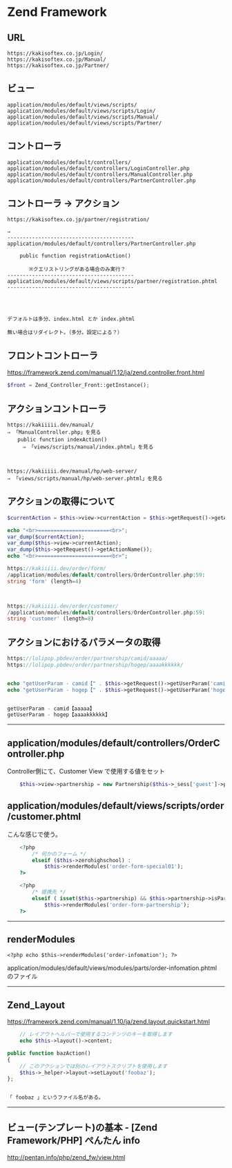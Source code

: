 # Zend Framework

## URL
```
https://kakisoftex.co.jp/Login/
https://kakisoftex.co.jp/Manual/
https://kakisoftex.co.jp/Partner/
```

## ビュー
```
application/modules/default/views/scripts/
application/modules/default/views/scripts/Login/
application/modules/default/views/scripts/Manual/
application/modules/default/views/scripts/Partner/
```

## コントローラ
```
application/modules/default/controllers/
application/modules/default/controllers/LoginController.php
application/modules/default/controllers/ManualController.php
application/modules/default/controllers/PartnerController.php

```


## コントローラ -> アクション
```
https://kakisoftex.co.jp/partner/registration/

⇒
-----------------------------------------
application/modules/default/controllers/PartnerController.php

    public function registrationAction()

       ※クエリストリングがある場合のみ実行？
-----------------------------------------
application/modules/default/views/scripts/partner/registration.phtml
-----------------------------------------




デフォルトは多分、index.html とか index.phtml

無い場合はリダイレクト。（多分。設定による？）
```


## フロントコントローラ
https://framework.zend.com/manual/1.12/ja/zend.controller.front.html
```php
$front = Zend_Controller_Front::getInstance();
```


## アクションコントローラ
```
https://kakiiiii.dev/manual/
⇒ 「ManualController.php」を見る
　　public function indexAction()
　　　⇒ 「views/scripts/manual/index.phtml」を見る



https://kakiiiii.dev/manual/hp/web-server/
⇒ 「views/scripts/manual/hp/web-server.phtml」を見る
```


## アクションの取得について
```php
$currentAction = $this->view->currentAction = $this->getRequest()->getActionName();

echo "<br>=======================<br>";
var_dump($currentAction);
var_dump($this->view->currentAction);
var_dump($this->getRequest()->getActionName());
echo "<br>=======================<br>";

https://kakiiiii.dev/order/form/
/application/modules/default/controllers/OrderController.php:59:
string 'form' (length=4)



https://kakiiiii.dev/order/customer/
/application/modules/default/controllers/OrderController.php:59:
string 'customer' (length=8)
```

## アクションにおけるパラメータの取得
```php
https://lolipop.pbdev/order/partnership/camid/aaaaa/
https://lolipop.pbdev/order/partnership/hogep/aaaakkkkkk/


echo "getUserParam - camid【" . $this->getRequest()->getUserParam('camid') . "】";
echo "getUserParam - hogep【" . $this->getRequest()->getUserParam('hogep') . "】";


getUserParam - camid【aaaaa】
getUserParam - hogep【aaaakkkkkk】
```

_____________________________________________________________________________________
## application/modules/default/controllers/OrderController.php
Controller側にて、Customer View で使用する値をセット
```php
    $this->view->partnership = new Partnership($this->_sess['guest']->partnership_cd);
```


## application/modules/default/views/scripts/order/customer.phtml
こんな感じで使う。

```php
    <?php
        /* 何かのフォーム */
        elseif ($this->zerohighschool) :
            $this->renderModules('order-form-special01');
    ?>

    <?php
        /* 提携先 */
        elseif ( isset($this->partnership) && $this->partnership->isPartnership() ) :
            $this->renderModules('order-form-partnership');
    ?>
```
_____________________________________________________________________________________
## renderModules

```phtml
<?php echo $this->renderModules('order-infomation'); ?>
```
application/modules/default/views/modules/parts/order-infomation.phtml  
のファイル

_____________________________________________________________________________________

## Zend_Layout 
https://framework.zend.com/manual/1.10/ja/zend.layout.quickstart.html
```php
    // レイアウトヘルパーで使用するコンテンツのキーを取得します
    echo $this->layout()->content;
```
```php
public function bazAction()
{
    // このアクションでは別のレイアウトスクリプトを使用します
    $this->_helper->layout->setLayout('foobaz');
};


「 foobaz 」というファイル名がある。
```


_____________________________________________________________________________________

## ビュー(テンプレート)の基本 - [Zend Framework/PHP] ぺんたん info
http://pentan.info/php/zend_fw/view.html

